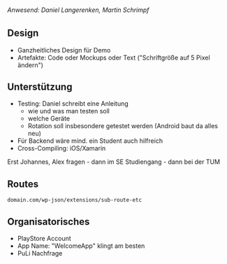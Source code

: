 ###### Anwesend: Daniel Langerenken, Martin Schrimpf

## Design
* Ganzheitliches Design für Demo
* Artefakte: Code oder Mockups oder Text ("Schriftgröße auf 5 Pixel ändern")


## Unterstützung
* Testing: Daniel schreibt eine Anleitung
  * wie und was man testen soll
  * welche Geräte
  * Rotation soll insbesondere getestet werden (Android baut da alles neu)
* Für Backend wäre mind. ein Student auch hilfreich
* Cross-Compiling: iOS/Xamarin

Erst Johannes, Alex fragen - dann im SE Studiengang - dann bei der TUM


## Routes
`domain.com/wp-json/extensions/sub-route-etc`


## Organisatorisches
* PlayStore Account
* App Name: "WelcomeApp" klingt am besten
* PuLi Nachfrage
